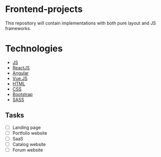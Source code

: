 # Frontend-projects
This repository will contain implementations with both pure layout and JS frameworks.

# Technologies
- [JS](https://www.wikipedia.org/wiki/JavaScript)
- [ReactJS](https://www.react.dev/)
- [Angular](https://www.angular.dev/)
- [Vue.JS](https://www.vuejs.org)
- [HTML](https://www.wikipedia.org/wiki/HTML)
- [CSS](https://www.wikipedia.org/wiki/CSS)
- [Bootstrap](https://www.getbootstrap.com)
- [SASS](https://www.sass-lang.com)

## Tasks
- [ ] Landing page
- [ ] Portfolio website
- [ ] SaaS
- [ ] Catalog website
- [ ] Forum website
